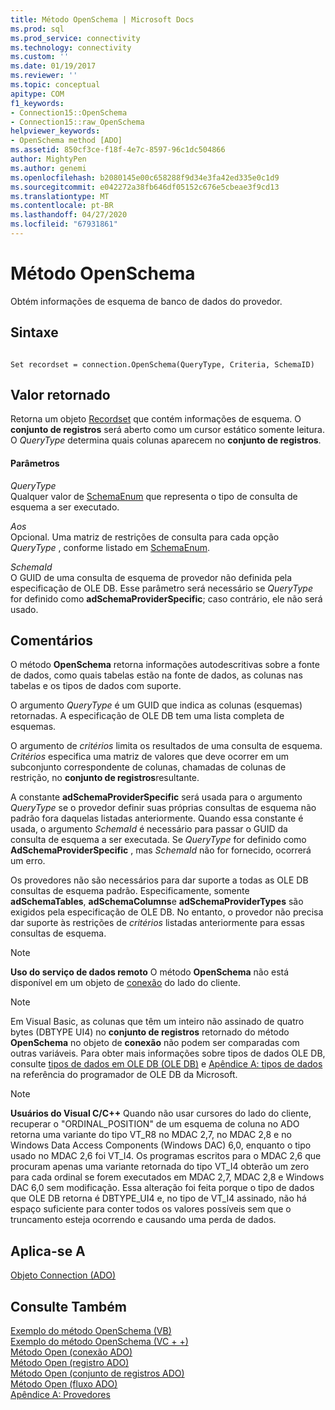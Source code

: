 ```yaml
---
title: Método OpenSchema | Microsoft Docs
ms.prod: sql
ms.prod_service: connectivity
ms.technology: connectivity
ms.custom: ''
ms.date: 01/19/2017
ms.reviewer: ''
ms.topic: conceptual
apitype: COM
f1_keywords:
- Connection15::OpenSchema
- Connection15::raw_OpenSchema
helpviewer_keywords:
- OpenSchema method [ADO]
ms.assetid: 850cf3ce-f18f-4e7c-8597-96c1dc504866
author: MightyPen
ms.author: genemi
ms.openlocfilehash: b2080145e00c658288f9d34e3fa42ed335e0c1d9
ms.sourcegitcommit: e042272a38fb646df05152c676e5cbeae3f9cd13
ms.translationtype: MT
ms.contentlocale: pt-BR
ms.lasthandoff: 04/27/2020
ms.locfileid: "67931861"
---
```

# <a name="openschema-method"></a>Método OpenSchema
Obtém informações de esquema de banco de dados do provedor.  
  
## <a name="syntax"></a>Sintaxe  
  
```  
  
Set recordset = connection.OpenSchema(QueryType, Criteria, SchemaID)  
```  
  
## <a name="return-value"></a>Valor retornado  
 Retorna um objeto [Recordset](../../../ado/reference/ado-api/recordset-object-ado.md) que contém informações de esquema. O **conjunto de registros** será aberto como um cursor estático somente leitura. O *QueryType* determina quais colunas aparecem no **conjunto de registros**.  
  
#### <a name="parameters"></a>Parâmetros  
 *QueryType*  
 Qualquer valor de [SchemaEnum](../../../ado/reference/ado-api/schemaenum.md) que representa o tipo de consulta de esquema a ser executado.  
  
 *Aos*  
 Opcional. Uma matriz de restrições de consulta para cada opção *QueryType* , conforme listado em [SchemaEnum](../../../ado/reference/ado-api/schemaenum.md).  
  
 *SchemaId*  
 O GUID de uma consulta de esquema de provedor não definida pela especificação de OLE DB. Esse parâmetro será necessário se *QueryType* for definido como **adSchemaProviderSpecific**; caso contrário, ele não será usado.  
  
## <a name="remarks"></a>Comentários  
 O método **OpenSchema** retorna informações autodescritivas sobre a fonte de dados, como quais tabelas estão na fonte de dados, as colunas nas tabelas e os tipos de dados com suporte.  
  
 O argumento *QueryType* é um GUID que indica as colunas (esquemas) retornadas. A especificação de OLE DB tem uma lista completa de esquemas.  
  
 O argumento de *critérios* limita os resultados de uma consulta de esquema. *Critérios* especifica uma matriz de valores que deve ocorrer em um subconjunto correspondente de colunas, chamadas de colunas de restrição, no **conjunto de registros**resultante.  
  
 A constante **adSchemaProviderSpecific** será usada para o argumento *QueryType* se o provedor definir suas próprias consultas de esquema não padrão fora daquelas listadas anteriormente. Quando essa constante é usada, o argumento *SchemaId* é necessário para passar o GUID da consulta de esquema a ser executada. Se *QueryType* for definido como **AdSchemaProviderSpecific** , mas *SchemaId* não for fornecido, ocorrerá um erro.  
  
 Os provedores não são necessários para dar suporte a todas as OLE DB consultas de esquema padrão. Especificamente, somente **adSchemaTables**, **adSchemaColumns**e **adSchemaProviderTypes** são exigidos pela especificação de OLE DB. No entanto, o provedor não precisa dar suporte às restrições de *critérios* listadas anteriormente para essas consultas de esquema.  
  
> [!NOTE]
>  **Uso do serviço de dados remoto** O método **OpenSchema** não está disponível em um objeto de [conexão](../../../ado/reference/ado-api/connection-object-ado.md) do lado do cliente.  
  
> [!NOTE]
>  Em Visual Basic, as colunas que têm um inteiro não assinado de quatro bytes (DBTYPE UI4) no **conjunto de registros** retornado do método **OpenSchema** no objeto de **conexão** não podem ser comparadas com outras variáveis. Para obter mais informações sobre tipos de dados OLE DB, consulte [tipos de dados em OLE DB (OLE DB)](https://msdn.microsoft.com/6039292f-74e0-49b2-b133-17bc117ebf6a) e [Apêndice A: tipos de dados](https://msdn.microsoft.com/e3a0533a-2196-4eb0-a31e-92fe9556ada6) na referência do programador de OLE DB da Microsoft.  
  
> [!NOTE]
>  **Usuários do Visual C/C++** Quando não usar cursores do lado do cliente, recuperar o "ORDINAL_POSITION" de um esquema de coluna no ADO retorna uma variante do tipo VT_R8 no MDAC 2,7, no MDAC 2,8 e no Windows Data Access Components (Windows DAC) 6,0, enquanto o tipo usado no MDAC 2,6 foi VT_I4. Os programas escritos para o MDAC 2,6 que procuram apenas uma variante retornada do tipo VT_I4 obterão um zero para cada ordinal se forem executados em MDAC 2,7, MDAC 2,8 e Windows DAC 6,0 sem modificação. Essa alteração foi feita porque o tipo de dados que OLE DB retorna é DBTYPE_UI4 e, no tipo de VT_I4 assinado, não há espaço suficiente para conter todos os valores possíveis sem que o truncamento esteja ocorrendo e causando uma perda de dados.  
  
## <a name="applies-to"></a>Aplica-se A  
 [Objeto Connection (ADO)](../../../ado/reference/ado-api/connection-object-ado.md)  
  
## <a name="see-also"></a>Consulte Também  
 [Exemplo do método OpenSchema (VB)](../../../ado/reference/ado-api/openschema-method-example-vb.md)   
 [Exemplo do método OpenSchema (VC + +)](../../../ado/reference/ado-api/openschema-method-example-vc.md)   
 [Método Open (conexão ADO)](../../../ado/reference/ado-api/open-method-ado-connection.md)   
 [Método Open (registro ADO)](../../../ado/reference/ado-api/open-method-ado-record.md)   
 [Método Open (conjunto de registros ADO)](../../../ado/reference/ado-api/open-method-ado-recordset.md)   
 [Método Open (fluxo ADO)](../../../ado/reference/ado-api/open-method-ado-stream.md)   
 [Apêndice A: Provedores](../../../ado/guide/appendixes/appendix-a-providers.md)
